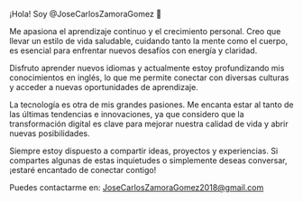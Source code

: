 ¡Hola! Soy @JoseCarlosZamoraGomez 👋

Me apasiona el aprendizaje continuo y el crecimiento personal. Creo que llevar un estilo de vida saludable, cuidando tanto la mente como el cuerpo, es esencial para enfrentar nuevos desafíos con energía y claridad.

Disfruto aprender nuevos idiomas y actualmente estoy profundizando mis conocimientos en inglés, lo que me permite conectar con diversas culturas y acceder a nuevas oportunidades de aprendizaje.

La tecnología es otra de mis grandes pasiones. Me encanta estar al tanto de las últimas tendencias e innovaciones, ya que considero que la transformación digital es clave para mejorar nuestra calidad de vida y abrir nuevas posibilidades.

Siempre estoy dispuesto a compartir ideas, proyectos y experiencias. Si compartes algunas de estas inquietudes o simplemente deseas conversar, ¡estaré encantado de conectar contigo!

Puedes contactarme en: JoseCarlosZamoraGomez2018@gmail.com
<!---
JoseCarlosZamoraGomez/JoseCarlosZamoraGomez is a ✨ special ✨ repository because its `README.md` (this file) appears on your GitHub profile.
You can click the Preview link to take a look at your changes.
--->
